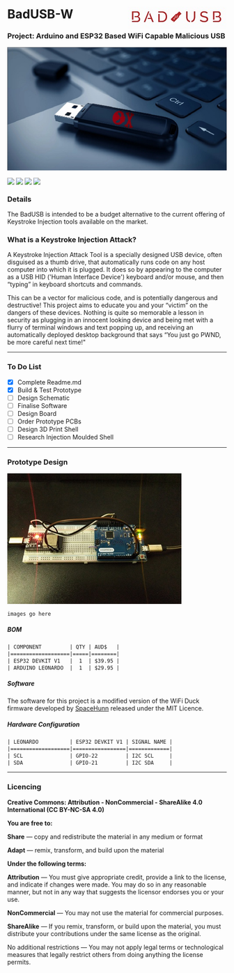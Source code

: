 # BadUSB-W <img align="right" src="https://github.com/CrashOverrideProductions/Bad_USB_W/blob/main/images/logo.jpg?raw=true">

### Project: Arduino and ESP32 Based WiFi Capable Malicious USB <img alt="" align="right" src="https://img.shields.io/badge/Status-Prototype%20Phase-informational?style=flat&logoColor=white&color=73398D" />

<!-- Repo Cover Image -->
<p style="background-color:rgba(22,22,22,1.00)" align="center">
<img align="center" src="https://github.com/CrashOverrideProductions/Bad_USB_W/blob/main/images/background.jpg?raw=true" />
</p>

<!-- Repo Stats -->
<img align="center" src="https://img.shields.io/github/commit-activity/m/CrashOverrideProductions/Bad_USB_W"> <img align="center" src="https://img.shields.io/github/last-commit/CrashOverrideProductions/Bad_USB_W"> <img align="center" src="https://img.shields.io/github/languages/code-size/CrashOverrideProductions/Bad_USB_W"> <img align="center" src="https://img.shields.io/github/directory-file-count/CrashOverrideProductions/Bad_USB_W">

### Details
The BadUSB is intended to be a budget alternative to the current offering of Keystroke Injection tools available on the market.

### What is a Keystroke Injection Attack?
A Keystroke Injection Attack Tool is a specially designed USB device, often disguised as a thumb drive, that automatically runs code on any host computer into which it is plugged. It does so by appearing to the computer as a USB HID ('Human Interface Device') keyboard and/or mouse, and then “typing” in keyboard shortcuts and commands.

This can be a vector for malicious code, and is potentially dangerous and destructive! This project aims to educate you and your “victim” on the dangers of these devices. Nothing is quite so memorable a lesson in security as plugging in an innocent looking device and being met with a flurry of terminal windows and text popping up, and receiving an automatically deployed desktop background that says “You just go PWND, be more careful next time!"

---
<!-- To Do List -->
### To Do List
- [X] Complete Readme.md
- [X] Build & Test Prototype
- [ ] Design Schematic
- [ ] Finalise Software
- [ ] Design Board
- [ ] Order Prototype PCBs
- [ ] Design 3D Print Shell
- [ ] Research Injection Moulded Shell

---
### Prototype Design

<img align="center" src="https://raw.githubusercontent.com/CrashOverrideProductions/Bad_USB_W/main/images/proto1.jpg"/>

```
images go here
```
##### BOM
```
| COMPONENT         | QTY | AUD$   |
|===================|=====|========|
| ESP32 DEVKIT V1   |  1  | $39.95 |
| ARDUINO LEONARDO  |  1  | $29.95 |
```

##### Software
The software for this project is a modified version of the WiFi Duck firmware developed by [SpaceHunn](https://github.com/SpacehuhnTech/WiFiDuck "SpaceHunn") released under the MIT Licence.

##### Hardware Configuration
```
| LEONARDO          | ESP32 DEVKIT V1 | SIGNAL NAME |
|===================|=================|=============|
| SCL               | GPIO-22         | I2C SCL     |
| SDA               | GPIO-21         | I2C SDA     |
```

<!-- Licencing Always at the Bottom -->
------------
### Licencing <img alt="" align="right" src="https://img.shields.io/badge/Licence-CC--BY--NC--SA--4.0-informational?style=flat&logo=Creative%20Commons&logoColor=white&color=EF9421" />

**Creative Commons: Attribution - NonCommercial - ShareAlike 4.0 International (CC BY-NC-SA 4.0)**


**You are free to:**

**Share** — copy and redistribute the material in any medium or format

**Adapt** — remix, transform, and build upon the material


**Under the following terms:**

**Attribution** — You must give appropriate credit, provide a link to the license, and indicate if changes were made. You may do so in any reasonable manner, but not in any way that suggests the licensor endorses you or your use.

**NonCommercial** — You may not use the material for commercial purposes.

**ShareAlike** — If you remix, transform, or build upon the material, you must distribute your contributions under the same license as the original.

No additional restrictions — You may not apply legal terms or technological measures that legally restrict others from doing anything the license permits.